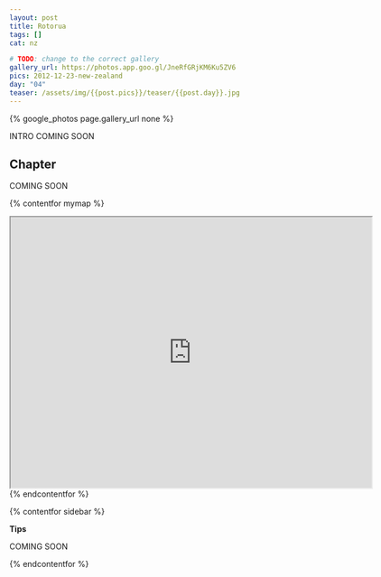 ```yaml
---
layout: post
title: Rotorua
tags: []
cat: nz

# TODO: change to the correct gallery
gallery_url: https://photos.app.goo.gl/JneRfGRjKM6Ku5ZV6
pics: 2012-12-23-new-zealand
day: "04"
teaser: /assets/img/{{post.pics}}/teaser/{{post.day}}.jpg
---
```


{% google_photos page.gallery_url none %}

INTRO COMING SOON

## Chapter

COMING SOON


{% contentfor mymap %}
<iframe src="https://www.google.com/maps/d/embed?mid=1AlAybEbGRK1mCiBHYpsBaFxTb_o&ehbc=2E312F" width="640" height="480"></iframe>
{% endcontentfor %}

{% contentfor sidebar %}

**Tips**  

COMING SOON

{% endcontentfor %}